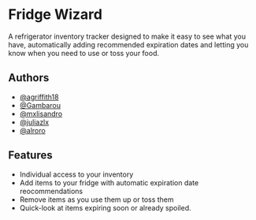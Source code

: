 
# Fridge Wizard

A refrigerator inventory tracker designed to make it easy to see what you have, automatically adding recommended expiration dates and letting you know when you need to use or toss your food.


## Authors

- [@agriffith18](https://github.com/agriffith18)
- [@Gambarou](https://github.com/Gambarou)
- [@mxlisandro](https://github.com/mxlisandro)
- [@juliazlx](https://github.com/juliazlx)
- [@alroro](https://github.com/alroro)


## Features

- Individual access to your inventory
- Add items to your fridge with automatic expiration date reocommendations
- Remove items as you use them up or toss them
- Quick-look at items expiring soon or already spoiled.

